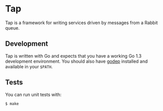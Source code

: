 # Tap

Tap is a framework for writing services driven by messages from a Rabbit queue.

## Development

Tap is written with Go and expects that you have a working Go 1.3
development environment. You should also have
[godep](https://github.com/tools/godep) installed and available in
your `$PATH`.

## Tests

You can run unit tests with:

```bash
$ make
```
